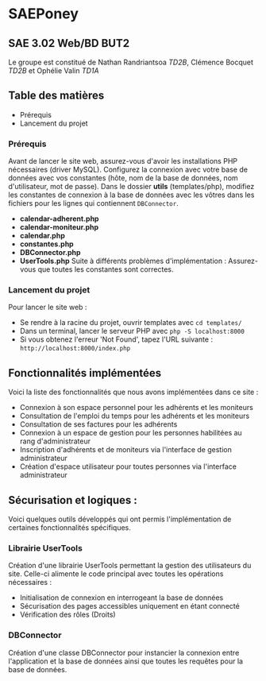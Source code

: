# SAEPoney

## SAE 3.02 Web/BD BUT2

Le groupe est constitué de Nathan Randriantsoa *TD2B*, Clémence Bocquet *TD2B* et Ophélie Valin *TD1A*

## Table des matières
- Prérequis
- Lancement du projet

### Prérequis
Avant de lancer le site web, assurez-vous d'avoir les installations PHP nécessaires (driver MySQL). 
Configurez la connexion avec votre base de données avec vos constantes (hôte, nom de la base de données, nom d'utilisateur, mot de passe).
Dans le dossier **utils** (templates/php), modifiez les constantes de connexion à la base de données avec les vôtres dans les fichiers pour les lignes qui contiennent `DBConnector`.
- **calendar-adherent.php**
- **calendar-moniteur.php**
- **calendar.php**
- **constantes.php**
- **DBConnector.php** 
- **UserTools.php** 
Suite à différents problèmes d'implémentation : Assurez-vous que toutes les constantes sont correctes.

### Lancement du projet
Pour lancer le site web :
- Se rendre à la racine du projet, ouvrir templates avec ```cd templates/```
- Dans un terminal, lancer le serveur PHP avec ```php -S localhost:8000```
- Si vous obtenez l'erreur 'Not Found', tapez l'URL suivante : ```http://localhost:8000/index.php```

## Fonctionnalités implémentées 
Voici la liste des fonctionnalités que nous avons implémentées dans ce site :
- Connexion à son espace personnel pour les adhérents et les moniteurs
- Consultation de l'emploi du temps pour les adhérents et les moniteurs
- Consultation de ses factures pour les adhérents
- Connexion à un espace de gestion pour les personnes habilitées au rang d'administrateur
- Inscription d'adhérents et de moniteurs via l'interface de gestion administrateur
- Création d'espace utilisateur pour toutes personnes via l'interface administrateur

## Sécurisation et logiques : 
Voici quelques outils développés qui ont permis l'implémentation de certaines fonctionnalités spécifiques.

### Librairie UserTools
Création d'une librairie UserTools permettant la gestion des utilisateurs du site.
Celle-ci alimente le code principal avec toutes les opérations nécessaires :
- Initialisation de connexion en interrogeant la base de données
- Sécurisation des pages accessibles uniquement en étant connecté
- Vérification des rôles (Droits)

### DBConnector
Création d'une classe DBConnector pour instancier la connexion entre l'application et la base de données ainsi que 
toutes les requêtes pour la base de données.